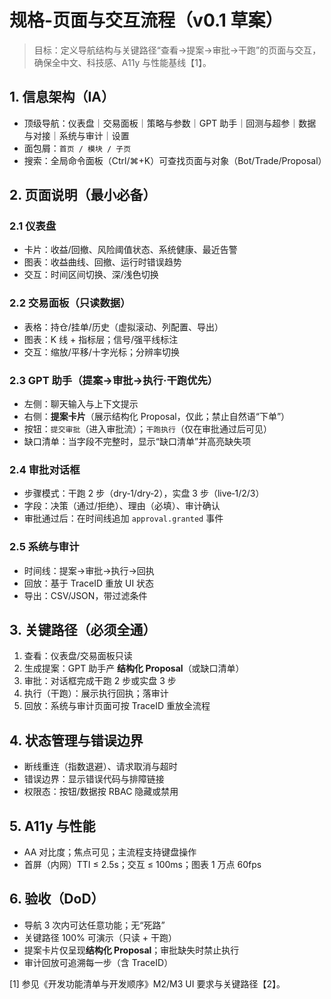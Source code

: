 # 规格-页面与交互流程（v0.1 草案）

> 目标：定义导航结构与关键路径“查看→提案→审批→干跑”的页面与交互，确保全中文、科技感、A11y 与性能基线【1】。

## 1. 信息架构（IA）
- 顶级导航：仪表盘｜交易面板｜策略与参数｜GPT 助手｜回测与超参｜数据与对接｜系统与审计｜设置
- 面包屑：`首页 / 模块 / 子页`
- 搜索：全局命令面板（Ctrl/⌘+K）可查找页面与对象（Bot/Trade/Proposal）

## 2. 页面说明（最小必备）
### 2.1 仪表盘
- 卡片：收益/回撤、风险阈值状态、系统健康、最近告警
- 图表：收益曲线、回撤、运行时错误趋势
- 交互：时间区间切换、深/浅色切换

### 2.2 交易面板（只读数据）
- 表格：持仓/挂单/历史（虚拟滚动、列配置、导出）
- 图表：K 线 + 指标层；信号/强平线标注
- 交互：缩放/平移/十字光标；分辨率切换

### 2.3 GPT 助手（提案→审批→执行·干跑优先）
- 左侧：聊天输入与上下文提示
- 右侧：**提案卡片**（展示结构化 Proposal，仅此；禁止自然语“下单”）
- 按钮：`提交审批`（进入审批流）；`干跑执行`（仅在审批通过后可见）
- 缺口清单：当字段不完整时，显示“缺口清单”并高亮缺失项

### 2.4 审批对话框
- 步骤模式：干跑 2 步（dry‑1/dry‑2），实盘 3 步（live‑1/2/3）
- 字段：决策（通过/拒绝）、理由（必填）、审计确认
- 审批通过后：在时间线追加 `approval.granted` 事件

### 2.5 系统与审计
- 时间线：提案→审批→执行→回执
- 回放：基于 TraceID 重放 UI 状态
- 导出：CSV/JSON，带过滤条件

## 3. 关键路径（必须全通）
1) 查看：仪表盘/交易面板只读  
2) 生成提案：GPT 助手产 **结构化 Proposal**（或缺口清单）  
3) 审批：对话框完成干跑 2 步或实盘 3 步  
4) 执行（干跑）：展示执行回执；落审计  
5) 回放：系统与审计页面可按 TraceID 重放全流程

## 4. 状态管理与错误边界
- 断线重连（指数退避）、请求取消与超时
- 错误边界：显示错误代码与排障链接
- 权限态：按钮/数据按 RBAC 隐藏或禁用

## 5. A11y 与性能
- AA 对比度；焦点可见；主流程支持键盘操作
- 首屏（内网）TTI ≤ 2.5s；交互 ≤ 100ms；图表 1 万点 60fps

## 6. 验收（DoD）
- 导航 3 次内可达任意功能；无“死路”
- 关键路径 100% 可演示（只读 + 干跑）  
- 提案卡片仅呈现**结构化 Proposal**；审批缺失时禁止执行  
- 审计回放可追溯每一步（含 TraceID）

[1] 参见《开发功能清单与开发顺序》M2/M3 UI 要求与关键路径【2】。
